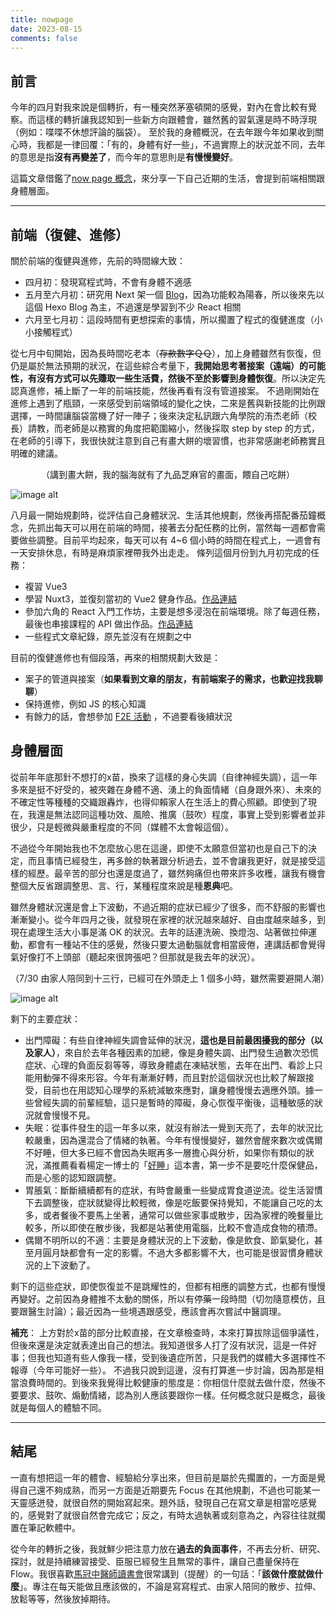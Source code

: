 ```yaml
---
title: nowpage
date: 2023-08-15
comments: false
---
```


<style>
.center{
  text-align: center;
}
</style>

## 前言

今年的四月對我來說是個轉折，有一種突然茅塞頓開的感覺，對內在會比較有覺察。而這樣的轉折讓我認知到一些新方向跟體會，雖然舊的習氣還是時不時浮現（例如：喋喋不休想評論的腦袋）。
至於我的身體概況，在去年跟今年如果收到關心時，我都是一律回覆：「有的，身體有好一些」，不過實際上的狀況並不同，去年的意思是指**沒有再變差了**，而今年的意思則是**有慢慢變好**。

這篇文章借鑑了[now page 概念](https://nownownow.com/about)，來分享一下自己近期的生活，會提到前端相關跟身體層面。

----

## 前端（復健、進修）

關於前端的復健與進修，先前的時間線大致：
- 四月初：發現寫程式時，不會有身體不適感
- 五月至六月初：研究用 Next 架一個 [Blog](https://billymind-blog.vercel.app/)，因為功能較為陽春，所以後來先以這個 Hexo Blog 為主，不過還是學習到不少 React 相關
- 六月至七月初：這段時間有更想探索的事情，所以擱置了程式的復健進度（小小接觸程式）

從七月中旬開始，因為長時間吃老本（~~存款數字ＱＱ~~），加上身體雖然有恢復，但仍是屬於無法預期的狀況，在這些綜合考量下，**我開始思考著接案（遠端）的可能性，有沒有方式可以先賺取一些生活費，然後不至於影響到身體恢復**。所以決定先認真進修，補上斷了一年的前端技能，然後再看有沒有管道接案。
不過剛開始在進修上遇到了瓶頸，一來感受到前端領域的變化之快，二來是舊與新技能的比例跟選擇，一時間讓腦袋當機了好一陣子；後來決定私訊跟六角學院的洧杰老師（校長）請教，而老師是以務實的角度把範圍縮小，然後採取 step by step 的方式，在老師的引導下，我很快就注意到自己有畫大餅的壞習慣，也非常感謝老師務實且明確的建議。

<p class="center">（講到畫大餅，我的腦海就有了九品芝麻官的畫面，餵自己吃餅）</p>

![image alt](https://i.imgur.com/QLkFYx5.png)

八月最一開始規劃時，從評估自己身體狀況、生活其他規劃，然後再搭配番茄鐘概念，先抓出每天可以用在前端的時間，接著去分配任務的比例，當然每一週都會需要做些調整。目前平均起來，每天可以有 4~6 個小時的時間在程式上，一週會有一天安排休息，有時是麻煩家裡帶我外出走走。
條列這個月份到九月初完成的任務：
- 複習 Vue3
- 學習 Nuxt3，並復刻當初的 Vue2 健身作品。[作品連結](https://nuxt3-fitness.vercel.app/)
- 參加六角的 React 入門工作坊，主要是想多浸泡在前端環境。除了每週任務，最後也串接課程的 API 做出作品。[作品連結](https://www.billyji.com/react-workshop-week4-todolist/#/)
- 一些程式文章紀錄，原先並沒有在規劃之中

目前的復健進修也有個段落，再來的相關規劃大致是：
- 案子的管道與接案（**如果看到文章的朋友，有前端案子的需求，也歡迎找我聊聊**）
- 保持進修，例如 JS 的核心知識
- 有餘力的話，會想參加 [F2E 活動](https://www.facebook.com/groups/173311386703334/) ，不過要看後續狀況

## 身體層面

從前年年底那針不想打的x苗，換來了這樣的身心失調（自律神經失調），這一年多來是挺不好受的，被夾雜在身體不適、湧上的負面情緒（自身跟外來）、未來的不確定性等種種的交織跟轟炸，也得仰賴家人在生活上的費心照顧。即使到了現在，我還是無法認同這種功效、風險、推廣（鼓吹）程度，事實上受到影響者並非很少，只是輕微與嚴重程度的不同（媒體不太會報這個）。

不過從今年開始我也不怎麼放心思在這邊，即使不太願意但當初也是自己下的決定，而且事情已經發生，再多餘的執著跟分析過去，並不會讓我更好，就是接受這樣的經歷。最辛苦的部分也還是度過了，雖然夠痛但也帶來許多收穫，讓我有機會整個大反省跟調整思、言、行，某種程度來說是種**恩典**吧。

雖然身體狀況還是會上下波動，不過近期的症狀已經少了很多，而不舒服的影響也漸漸變小。從今年四月之後，就發現在家裡的狀況越來越好、自由度越來越多，到現在處理生活大小事是滿 OK 的狀況。去年的話連洗碗、換燈泡、站著做拉伸運動，都會有一種站不住的感覺，然後只要太過動腦就會相當疲倦，連講話都會覺得氣好像打不上頭部（聽起來很誇張吧？但那就是我去年的狀況）。

<p class="center">（7/30 由家人陪同到十三行，已經可在外頭走上 1 個多小時，雖然需要避開人潮）</p>

![image alt](https://i.imgur.com/6sG5uPb.jpg)


剩下的主要症狀：
- 出門障礙：有些自律神經失調會延伸的狀況，**這也是目前最困擾我的部分（以及家人）**，來自於去年各種因素的加總，像是身體失調、出門發生過數次恐慌症狀、心理的負面反芻等等，導致身體處在凍結狀態，去年在出門、看診上只能用動彈不得來形容。今年有漸漸好轉，而且對於這個狀況也比較了解跟接受，目前也在用認知心理學的系統減敏來應對，讓身體慢慢去適應外頭。據一些曾經失調的前輩經驗，這只是暫時的障礙，身心恢復平衡後，這種敏感的狀況就會慢慢不見。
- 失眠：從事件發生的這一年多以來，就沒有辦法一覺到天亮了，去年的狀況比較嚴重，因為還混合了情緒的執著。今年有慢慢變好，雖然會醒來數次或偶爾不好睡，但大多已經不會因為失眠再多一層擔心與分析，如果你有類似的狀況，滿推薦看看楊定一博士的「[好睡](https://www.books.com.tw/products/0010810538?sloc=main)」這本書，第一步不是要吃什麼保健品，而是心態的認知跟調整。
- 胃脹氣：斷斷續續都有的症狀，有時會嚴重一些變成胃食道逆流。從生活習慣下去調整後，症狀就變得比較輕微，像是吃飯要保持覺知，不能讓自己吃的太多，或者餐後不要馬上坐著，通常可以做些家事或散步，因為家裡的晚餐量比較多，所以即使在散步後，我都是站著使用電腦，比較不會造成食物的積滯。
- 偶爾不明所以的不適：主要是身體狀況的上下波動，像是飲食、節氣變化，甚至月圓月缺都會有一定的影響。不過大多都影響不大，也可能是很習慣身體狀況的上下波動了。

剩下的這些症狀，即使恢復並不是跳耀性的，但都有相應的調整方式，也都有慢慢再變好。之前因為身體推不太動的關係，所以有停藥一段時間（切勿隨意模仿，且要跟醫生討論）；最近因為一些境遇跟感受，應該會再次嘗試中醫調理。

**補充**：
上方對於x苗的部分比較直接，在文章檢查時，本來打算拔除這個爭議性，但後來還是決定就表達出自己的想法。我知道很多人打了沒有狀況，這是一件好事；但我也知道有些人像我一樣，受到後遺症所苦，只是我們的媒體大多選擇性不報導（今年可能好一些）。
不過我只說到這邊，沒有打算進一步討論，因為那是相當浪費時間的。到後來我覺得比較健康的態度是：你相信什麼就去做什麼，然後不要要求、鼓吹、煽動情緒，認為別人應該要跟你一樣。任何概念就只是概念，最後就是每個人的體驗不同。

----

## 結尾

一直有想把這一年的體會、經驗給分享出來，但目前是屬於先擱置的，一方面是覺得自己還不夠成熟，而另一方面是近期要先 Focus 在其他規劃，不過也可能某一天靈感迸發，就很自然的開始寫起來。題外話，發現自己在寫文章是相當吃感覺的，感覺對了就很自然會完成它；反之，有時太過執著或刻意為之，內容往往就擱置在筆記軟體中。

從今年的轉折之後，我就鮮少把注意力放在**過去的負面事件**，不再去分析、研究、探討，就是持續練習接受、臣服已經發生且無常的事件，讓自己盡量保持在 Flow。我很喜歡[馬冠中醫師讀書會](https://www.youtube.com/@SHIHIJIN)很常講到（提醒）的一句話：「**該做什麼就做什麼**」。專注在每天能做且應該做的，不論是寫寫程式、由家人陪同的散步、拉伸、放鬆等等，然後放掉期待。
